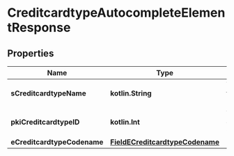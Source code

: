 
# CreditcardtypeAutocompleteElementResponse

## Properties
| Name | Type | Description | Notes |
| ------------ | ------------- | ------------- | ------------- |
| **sCreditcardtypeName** | **kotlin.String** | The name of the Creditcardtype |  |
| **pkiCreditcardtypeID** | **kotlin.Int** | The unique ID of the Creditcardtype |  |
| **eCreditcardtypeCodename** | [**FieldECreditcardtypeCodename**](FieldECreditcardtypeCodename.md) |  |  |



